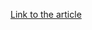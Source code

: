 [Link to the article](https://thehackernews.com/2024/12/attackers-exploit-microsoft-teams-and.html)
